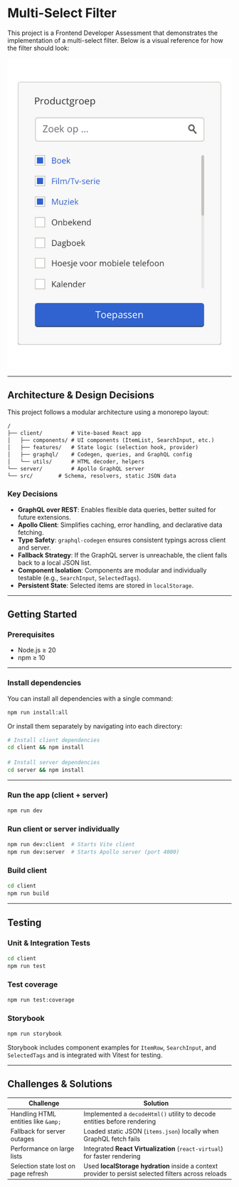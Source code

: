 # Multi-Select Filter

This project is a Frontend Developer Assessment that demonstrates the implementation of a multi-select filter. Below is a visual reference for how the filter should look:

![Visual reference of the Multi-Select Filter](client/src/assets/multi-select-filter.jpg)

---

## Architecture & Design Decisions

This project follows a modular architecture using a monorepo layout:

```
/
├── client/         # Vite-based React app
│   ├── components/ # UI components (ItemList, SearchInput, etc.)
│   ├── features/   # State logic (selection hook, provider)
│   ├── graphql/    # Codegen, queries, and GraphQL config
│   └── utils/      # HTML decoder, helpers
└── server/         # Apollo GraphQL server
└── src/        # Schema, resolvers, static JSON data

```

### Key Decisions

- **GraphQL over REST**: Enables flexible data queries, better suited for future extensions.
- **Apollo Client**: Simplifies caching, error handling, and declarative data fetching.
- **Type Safety**: `graphql-codegen` ensures consistent typings across client and server.
- **Fallback Strategy**: If the GraphQL server is unreachable, the client falls back to a local JSON list.
- **Component Isolation**: Components are modular and individually testable (e.g., `SearchInput`, `SelectedTags`).
- **Persistent State**: Selected items are stored in `localStorage`.

---

## Getting Started

### Prerequisites

- Node.js ≥ 20
- npm ≥ 10

---

### Install dependencies

You can install all dependencies with a single command:

```bash
npm run install:all
```

Or install them separately by navigating into each directory:

```bash
# Install client dependencies
cd client && npm install

# Install server dependencies
cd server && npm install
```

---

### Run the app (client + server)

```bash
npm run dev
```

### Run client or server individually

```bash
npm run dev:client  # Starts Vite client
npm run dev:server  # Starts Apollo server (port 4000)
```

### Build client

```bash
cd client
npm run build
```

---

## Testing

### Unit & Integration Tests

```bash
cd client
npm run test
```

### Test coverage

```bash
npm run test:coverage
```

### Storybook

```bash
npm run storybook
```

Storybook includes component examples for `ItemRow`, `SearchInput`, and `SelectedTags` and is integrated with Vitest for testing.

---

## Challenges & Solutions

| Challenge                            | Solution                                                                                             |
| ------------------------------------ | ---------------------------------------------------------------------------------------------------- |
| Handling HTML entities like `&amp;`  | Implemented a `decodeHtml()` utility to decode entities before rendering                             |
| Fallback for server outages          | Loaded static JSON (`items.json`) locally when GraphQL fetch fails                                   |
| Performance on large lists           | Integrated **React Virtualization** (`react-virtual`) for faster rendering                           |
| Selection state lost on page refresh | Used **localStorage hydration** inside a context provider to persist selected filters across reloads |
